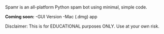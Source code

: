 Spamr is an all-platform Python spam bot using minimal, simple code.  

**Coming soon:**
-GUI Version
-Mac (.dmg) app

Disclaimer: This is for EDUCATIONAL purposes ONLY.   Use at your own risk.  
